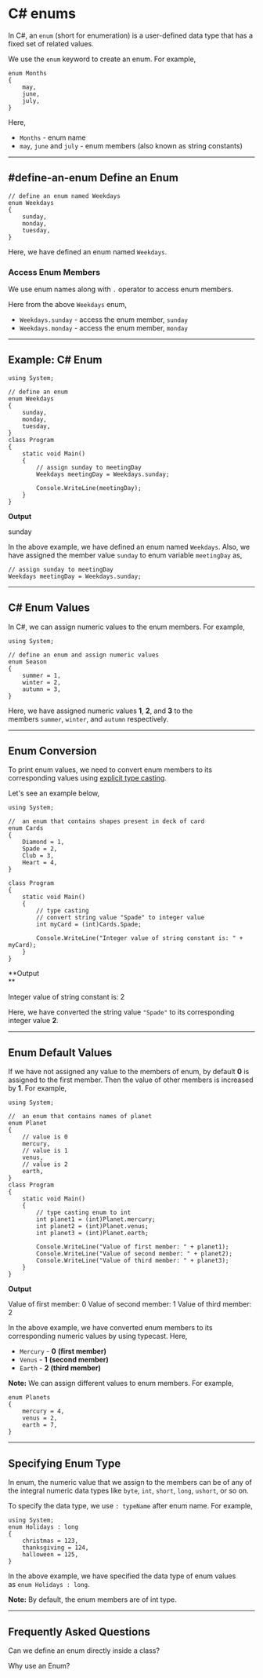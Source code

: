 # C# enums

In C#, an `enum` (short for enumeration) is a user-defined data type that has a fixed set of related values.

We use the `enum` keyword to create an enum. For example,

```
enum Months
{
    may,
    june,
    july,
}
```

Here,

- `Months` - enum name
- `may`, `june` and `july` - enum members (also known as string constants)

---

## #define-an-enum Define an Enum

```
// define an enum named Weekdays 
enum Weekdays
{
    sunday,
    monday,
    tuesday,
}
```

Here, we have defined an enum named `Weekdays`.

### Access Enum Members

We use enum names along with `.` operator to access enum members.

Here from the above `Weekdays` enum,

- `Weekdays.sunday` - access the enum member, `sunday`
- `Weekdays.monday` - access the enum member, `monday`

---

## Example: C# Enum

```
using System;

// define an enum 
enum Weekdays
{
    sunday,
    monday,
    tuesday,
}
class Program
{
    static void Main()
    {
        // assign sunday to meetingDay
        Weekdays meetingDay = Weekdays.sunday;

        Console.WriteLine(meetingDay);
    }
}
```

**Output**

sunday

In the above example, we have defined an enum named `Weekdays`. Also, we have assigned the member value `sunday` to enum variable `meetingDay` as,

```
// assign sunday to meetingDay
Weekdays meetingDay = Weekdays.sunday;
```

---

## C# Enum Values

In C#, we can assign numeric values to the enum members. For example,

```
using System;

// define an enum and assign numeric values 
enum Season
{
    summer = 1,
    winter = 2,
    autumn = 3,
}
```

Here, we have assigned numeric values **1**, **2**, and **3** to the members `summer`, `winter`, and `autumn` respectively.

---

## Enum Conversion

To print enum values, we need to convert enum members to its corresponding values using [explicit type casting](https://www.programiz.com/csharp-programming/type-conversion#:~:text=Implicit%20Type%20Conversion%20in%20C%23,(having%20larger%20memory%20size).).

Let's see an example below,

```
using System;

//  an enum that contains shapes present in deck of card 
enum Cards
{
    Diamond = 1,
    Spade = 2,
    Club = 3,
    Heart = 4,
}

class Program
{
    static void Main()
    {
        // type casting
        // convert string value "Spade" to integer value 
        int myCard = (int)Cards.Spade;

        Console.WriteLine("Integer value of string constant is: " + myCard);
    }
}
```

**Output  
**

Integer value of string constant is: 2

Here, we have converted the string value `"Spade"` to its corresponding integer value **2**.

---

## Enum Default Values

If we have not assigned any value to the members of enum, by default **0** is assigned to the first member. Then the value of other members is increased by **1**. For example,

```
using System;

//  an enum that contains names of planet  
enum Planet
{
    // value is 0
    mercury,
    // value is 1
    venus,
    // value is 2
    earth,
}
class Program
{
    static void Main()
    {
        // type casting enum to int
        int planet1 = (int)Planet.mercury;
        int planet2 = (int)Planet.venus;
        int planet3 = (int)Planet.earth;

        Console.WriteLine("Value of first member: " + planet1);
        Console.WriteLine("Value of second member: " + planet2);
        Console.WriteLine("Value of third member: " + planet3);
    }
}
```

**Output**

Value of first member: 0
Value of second member: 1
Value of third member: 2

In the above example, we have converted enum members to its corresponding numeric values by using typecast. Here,

- `Mercury` - **0** **(first member)**
- `Venus` - **1** **(second member)**
- `Earth` - **2** **(third member)**

**Note:** We can assign different values to enum members. For example,

```
enum Planets
{
    mercury = 4,
    venus = 2,
    earth = 7,
}
```

---

## Specifying Enum Type

In enum, the numeric value that we assign to the members can be of any of the integral numeric data types like `byte`, `int`, `short`, `long`, `ushort`, or so on.

To specify the data type, we use `: typeName` after enum name. For example,

```
using System;
enum Holidays : long
{
    christmas = 123,
    thanksgiving = 124,
    halloween = 125,
}
```

In the above example, we have specified the data type of enum values as `enum Holidays : long`.

**Note:** By default, the enum members are of int type.

---

## Frequently Asked Questions

Can we define an enum directly inside a class?

Why use an Enum?